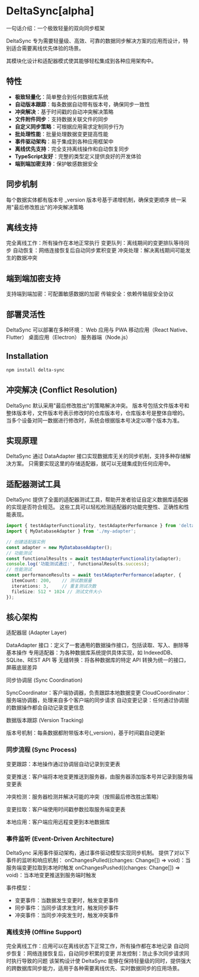 # DeltaSync[alpha]

一句话介绍：一个极致轻量的双向同步框架

DeltaSync 专为需要轻量级、高效、可靠的数据同步解决方案的应用而设计，特别适合需要离线优先体验的场景。

其模块化设计和适配器模式使其能够轻松集成到各种应用架构中。



## 特性

- **极致轻量化**：简单整合到任何数据库系统
- **自动版本跟踪**：每条数据自动带有版本号，确保同步一致性
- **冲突解决**：基于时间戳的自动冲突解决策略
- **文件附件同步**：支持数据关联文件的同步
- **自定义同步策略**：可根据应用需求定制同步行为
- **批处理性能**：批量处理数据变更提高性能
- **事件驱动架构**：易于集成到各种应用框架中
- **离线优先支持**：完全支持离线操作和自动恢复同步
- **TypeScript友好**：完整的类型定义提供良好的开发体验
- **端到端加密支持**：保护敏感数据安全

## 同步机制

每个数据实体都有版本号 _version
版本号基于递增机制，确保变更顺序
统一采用"最后修改胜出"的冲突解决策略


## 离线支持
完全离线工作：所有操作在本地正常执行
变更队列：离线期间的变更排队等待同步
自动恢复：网络连接恢复后自动同步累积变更
冲突处理：解决离线期间可能发生的数据冲突

## 端到端加密支持

支持端到端加密：可配置敏感数据的加密
传输安全：依赖传输层安全协议

## 部署灵活性

DeltaSync 可以部署在多种环境：
Web 应用与 PWA
移动应用（React Native、Flutter）
桌面应用（Electron）
服务器端（Node.js）


## Installation

```bash
npm install delta-sync
```



## 冲突解决 (Conflict Resolution)

DeltaSync 默认采用"最后修改胜出"的策略解决冲突。
版本号包括文件版本号和整体版本号，文件版本号表示修改时的仓库版本号，仓库版本号是整体自增的。
当多个设备对同一数据进行修改时，系统会根据版本号决定以哪个版本为准。



## 实现原理
DeltaSync 通过 DataAdapter 接口实现数据库无关的同步机制，支持多种存储解决方案。
只需要实现这里的存储适配器，就可以无缝集成到任何应用中。


## 适配器测试工具

DeltaSync 提供了全面的适配器测试工具，帮助开发者验证自定义数据库适配器的实现是否符合规范。
这些工具可以轻松检测适配器的功能完整性、正确性和性能表现。

```typescript
import { testAdapterFunctionality, testAdapterPerformance } from 'delta-sync/test';
import { MyDatabaseAdapter } from './my-adapter';

// 创建适配器实例
const adapter = new MyDatabaseAdapter();
// 功能测试
const functionalResults = await testAdapterFunctionality(adapter);
console.log('功能测试通过:', functionalResults.success);
// 性能测试
const performanceResults = await testAdapterPerformance(adapter, {
  itemCount: 200,    // 测试数据量
  iterations: 3,     // 重复测试次数
  fileSize: 512 * 1024 // 测试文件大小
});
```

## 核心架构

适配器层 (Adapter Layer)

DataAdapter 接口：定义了一套通用的数据操作接口，包括读取、写入、删除等基本操作
专用适配器：为各种数据库系统提供具体实现，如 IndexedDB、SQLite、REST API 等
无缝转换：将各种数据库的特定 API 转换为统一的接口，屏蔽底层差异

同步协调层 (Sync Coordination)

SyncCoordinator：客户端协调器，负责跟踪本地数据变更
CloudCoordinator：服务端协调器，处理来自多个客户端的同步请求
自动变更记录：任何通过协调层的数据操作都会自动记录变更信息


数据版本跟踪 (Version Tracking)

版本号机制：每条数据都附带版本号(_version)，基于时间戳自动更新




### 同步流程 (Sync Process)

变更跟踪：本地操作通过协调层自动记录到变更表

变更推送：客户端将本地变更推送到服务器，由服务器添加版本号并记录到服务端变更表

冲突检测：服务器检测并解决可能的冲突（按照最后修改胜出策略）

变更拉取：客户端使用时间戳参数拉取服务端变更表

本地应用：客户端应用远程变更到本地数据库


### 事件监听 (Event-Driven Architecture)

DeltaSync 采用事件驱动架构，通过事件驱动模型实现同步机制。
提供了对以下事件的监听和响应机制：
onChangesPulled((changes: Change[]) => void)：当服务端变更拉取到本地时触发
onChangesPushed((changes: Change[]) => void)：当本地变更推送到服务端时触发


事件模型：

- 变更事件：当数据发生变更时，触发变更事件
- 同步事件：当同步请求发生时，触发同步事件
- 冲突事件：当同步冲突发生时，触发冲突事件



### 离线支持 (Offline Support)

完全离线工作：应用可以在离线状态下正常工作，所有操作都在本地记录
自动同步恢复：网络连接恢复后，自动同步积累的变更
并发控制：防止多次同步请求同时执行导致的问题
该架构设计使 DeltaSync 能够在保持轻量级的同时，提供强大的跨数据库同步能力，适用于各种需要离线优先、实时数据同步的应用场景。